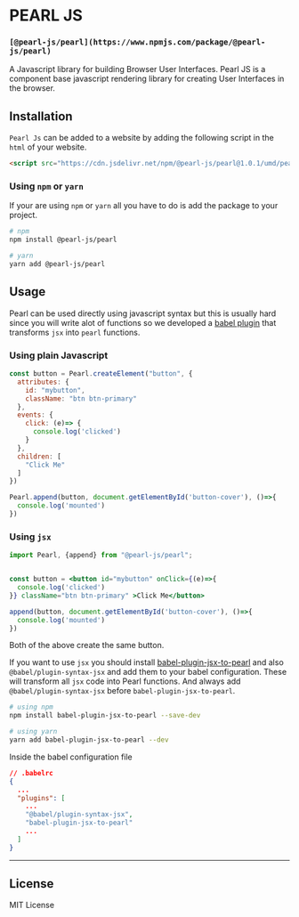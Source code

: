 
# PEARL JS
### `[@pearl-js/pearl](https://www.npmjs.com/package/@pearl-js/pearl)`
A Javascript library for building Browser User Interfaces.
Pearl JS is a component base javascript rendering library for creating User Interfaces in the browser.

## Installation
`Pearl Js` can be added to a website by adding the following script in the `html` of your website.

```html
<script src="https://cdn.jsdelivr.net/npm/@pearl-js/pearl@1.0.1/umd/pearljs.production.js" ></script>
```

### Using `npm` or `yarn`

If your are using `npm` or `yarn` all you have to do is add the package to your project.

```bash
# npm
npm install @pearl-js/pearl

# yarn
yarn add @pearl-js/pearl
```

## Usage
Pearl can be used directly using javascript syntax but this is usually hard since you will write alot of functions so we developed a [babel plugin](https://www.npmjs.com/package/babel-plugin-jsx-to-pearl) that transforms `jsx` into `pearl` functions.

### Using plain Javascript
```js
const button = Pearl.createElement("button", {
  attributes: {
    id: "mybutton",
    className: "btn btn-primary"
  },
  events: {
    click: (e)=> {
      console.log('clicked')
    }
  },
  children: [
    "Click Me"
  ]
})

Pearl.append(button, document.getElementById('button-cover'), ()=>{
  console.log('mounted')
})

```
### Using `jsx`
```jsx
import Pearl, {append} from "@pearl-js/pearl";


const button = <button id="mybutton" onClick={(e)=>{
  console.log('clicked')
}} className="btn btn-primary" >Click Me</button>

append(button, document.getElementById('button-cover'), ()=>{
  console.log('mounted')
})
```

Both of the above create the same button.

If you want to use `jsx` you should install [babel-plugin-jsx-to-pearl](https://www.npmjs.com/package/babel-plugin-jsx-to-pearl) and also `@babel/plugin-syntax-jsx` and add them to your babel configuration. These will transform all `jsx` code into Pearl functions. And always add `@babel/plugin-syntax-jsx` before `babel-plugin-jsx-to-pearl`.
```bash
# using npm
npm install babel-plugin-jsx-to-pearl --save-dev

# using yarn
yarn add babel-plugin-jsx-to-pearl --dev
```
Inside the babel configuration file
```json
// .babelrc
{
  ...
  "plugins": [
    ...
    "@babel/plugin-syntax-jsx",
    "babel-plugin-jsx-to-pearl"
    ...
  ]
}
```
___
## License
MIT License
